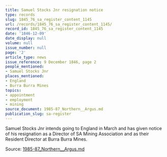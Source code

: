 ```yaml
---
title: Samuel Stocks Jnr resignation notice
type: records
slug: 1845_76_sa_register_content_1145
url: /records/1845_76_sa_register_content_1145/
record_id: 1845_76_sa_register_content_1145
date: '1846-12-09'
date_display: null
volume: null
issue_number: null
page: '2'
article_type: news
issue_reference: 9 December 1846, page 2
people_mentioned:
- Samuel Stocks Jnr
places_mentioned:
- England
- Burra Burra Mines
topics:
- appointment
- employment
- mining
source_document: 1985-87_Northern__Argus.md
publication_slug: sa-register
---
```


Samuel Stocks Jnr intends going to England in March and has given notice of his resignation as a Director of SA Mining Association and as their Resident Director at Burra Burra Mines.

Source: [1985-87_Northern__Argus.md](/downloads/markdown/1985-87_Northern__Argus.md)
